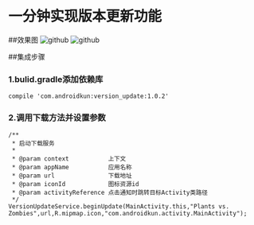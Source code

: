# 一分钟实现版本更新功能
##效果图
 ![github](https://github.com/AndroidKun/VersionUpdate/blob/master/image/device-2016-09-18-095154.png)
 ![github](https://github.com/AndroidKun/VersionUpdate/blob/master/image/device-2016-09-18-095926.png)

##集成步骤
### 1.bulid.gradle添加依赖库

    compile 'com.androidkun:version_update:1.0.2'
### 2.调用下载方法并设置参数

    /**
     * 启动下载服务
     *
     * @param context           上下文
     * @param appName           应用名称
     * @param url               下载地址
     * @param iconId            图标资源id
     * @param activityReference 点击通知时跳转目标Activity类路径
     */ 
    VersionUpdateService.beginUpdate(MainActivity.this,"Plants vs. Zombies",url,R.mipmap.icon,"com.androidkun.activity.MainActivity");
